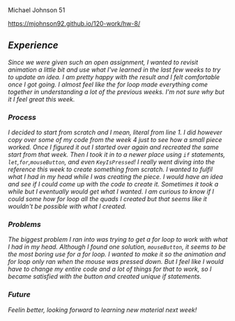 Michael Johnson 51

https://mjohnson92.github.io/120-work/hw-8/

## *Experience*

*Since we were given such an open assignment, I wanted to revisit animation a little bit and use what I've learned in the last few weeks to try to update an idea. I am pretty happy with the result and I felt comfortable once I got going. I almost feel like the for loop made everything come together in understanding a lot of the previous weeks. I'm not sure why but it I feel great this week.*

### *Process*

*I decided to start from scratch and I mean, literal from line 1. I did however copy over some of my code from the week 4 just to see how a small piece worked. Once I figured it out I started over again and recreated the same start from that week. Then I took it in to a newer place using ``if`` statements, ``let``,``for``,``mouseButton``, and even ``KeyIsPressed``! I really went diving into the reference this week to create something from scratch. I wanted to fulfil what I had in my head while I was creating the piece. I would have an idea and see if I could come up with the code to create it. Sometimes it took a while but I eventually would get what I wanted. I am curious to know if I could some how for loop all the quads I created but that seems like it wouldn't be possible with what I created.*

### *Problems*

*The biggest problem I ran into was trying to get a for loop to work with what I had in my head. Although I found one solution, ``mouseButton``, it seems to be the most boring use for a for loop. I wanted to make it so the animation and for loop only ran when the mouse was pressed down. But I feel like I would have to change my entire code and a lot of things for that to work, so I became satisfied with the button and created unique if statements.*

### *Future*

*Feelin better, looking forward to learning new material next week!*

